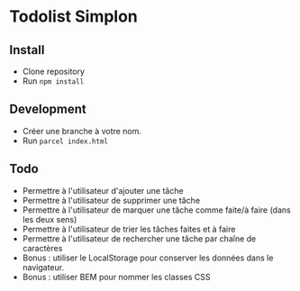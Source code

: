 # Todolist Simplon

## Install

* Clone repository
* Run `npm install`

## Development

* Créer une branche à votre nom.
* Run `parcel index.html`

## Todo

* Permettre à l'utilisateur d'ajouter une tâche
* Permettre à l'utilisateur de supprimer une tâche
* Permettre à l'utilisateur de marquer une tâche comme faite/à faire (dans les deux sens)
* Permettre à l'utilisateur de trier les tâches faites et à faire
* Permettre à l'utilisateur de rechercher une tâche par chaîne de caractères
* Bonus : utiliser le LocalStorage pour conserver les données dans le navigateur.
* Bonus : utiliser BEM pour nommer les classes CSS